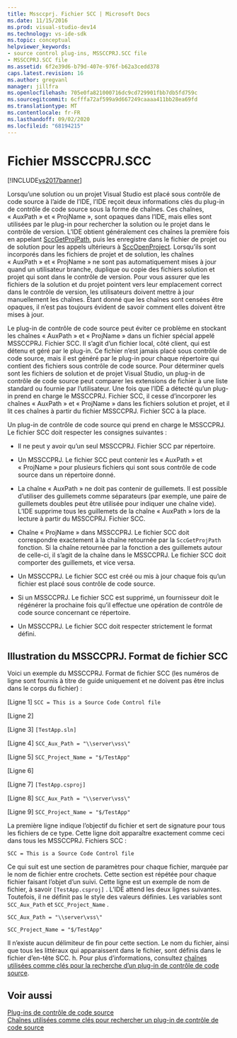 ```yaml
---
title: Mssccprj. Fichier SCC | Microsoft Docs
ms.date: 11/15/2016
ms.prod: visual-studio-dev14
ms.technology: vs-ide-sdk
ms.topic: conceptual
helpviewer_keywords:
- source control plug-ins, MSSCCPRJ.SCC file
- MSSCCPRJ.SCC file
ms.assetid: 6f2e39d6-b79d-407e-976f-b62a3cedd378
caps.latest.revision: 16
ms.author: gregvanl
manager: jillfra
ms.openlocfilehash: 705e0fa821000716dc9cd729901fbb7db5fd759c
ms.sourcegitcommit: 6cfffa72af599a9d667249caaaa411bb28ea69fd
ms.translationtype: MT
ms.contentlocale: fr-FR
ms.lasthandoff: 09/02/2020
ms.locfileid: "68194215"
---
```

# <a name="mssccprjscc-file"></a>Fichier MSSCCPRJ.SCC
[!INCLUDE[vs2017banner](../includes/vs2017banner.md)]

Lorsqu’une solution ou un projet Visual Studio est placé sous contrôle de code source à l’aide de l’IDE, l’IDE reçoit deux informations clés du plug-in de contrôle de code source sous la forme de chaînes. Ces chaînes, « AuxPath » et « ProjName », sont opaques dans l’IDE, mais elles sont utilisées par le plug-in pour rechercher la solution ou le projet dans le contrôle de version. L’IDE obtient généralement ces chaînes la première fois en appelant [SccGetProjPath](../extensibility/sccgetprojpath-function.md), puis les enregistre dans le fichier de projet ou de solution pour les appels ultérieurs à [SccOpenProject](../extensibility/sccopenproject-function.md). Lorsqu’ils sont incorporés dans les fichiers de projet et de solution, les chaînes « AuxPath » et « ProjName » ne sont pas automatiquement mises à jour quand un utilisateur branche, duplique ou copie des fichiers solution et projet qui sont dans le contrôle de version. Pour vous assurer que les fichiers de la solution et du projet pointent vers leur emplacement correct dans le contrôle de version, les utilisateurs doivent mettre à jour manuellement les chaînes. Étant donné que les chaînes sont censées être opaques, il n’est pas toujours évident de savoir comment elles doivent être mises à jour.  
  
 Le plug-in de contrôle de code source peut éviter ce problème en stockant les chaînes « AuxPath » et « ProjName » dans un fichier spécial appelé MSSCCPRJ. Fichier SCC. Il s’agit d’un fichier local, côté client, qui est détenu et géré par le plug-in. Ce fichier n’est jamais placé sous contrôle de code source, mais il est généré par le plug-in pour chaque répertoire qui contient des fichiers sous contrôle de code source. Pour déterminer quels sont les fichiers de solution et de projet Visual Studio, un plug-in de contrôle de code source peut comparer les extensions de fichier à une liste standard ou fournie par l’utilisateur. Une fois que l’IDE a détecté qu’un plug-in prend en charge le MSSCCPRJ. Fichier SCC, il cesse d’incorporer les chaînes « AuxPath » et « ProjName » dans les fichiers solution et projet, et il lit ces chaînes à partir du fichier MSSCCPRJ. Fichier SCC à la place.  
  
 Un plug-in de contrôle de code source qui prend en charge le MSSCCPRJ. Le fichier SCC doit respecter les consignes suivantes :  
  
- Il ne peut y avoir qu’un seul MSSCCPRJ. Fichier SCC par répertoire.  
  
- Un MSSCCPRJ. Le fichier SCC peut contenir les « AuxPath » et « ProjName » pour plusieurs fichiers qui sont sous contrôle de code source dans un répertoire donné.  
  
- La chaîne « AuxPath » ne doit pas contenir de guillemets. Il est possible d’utiliser des guillemets comme séparateurs (par exemple, une paire de guillemets doubles peut être utilisée pour indiquer une chaîne vide). L’IDE supprime tous les guillemets de la chaîne « AuxPath » lors de la lecture à partir du MSSCCPRJ. Fichier SCC.  
  
- Chaîne « ProjName » dans MSSCCPRJ. Le fichier SCC doit correspondre exactement à la chaîne retournée par la `SccGetProjPath` fonction. Si la chaîne retournée par la fonction a des guillemets autour de celle-ci, il s’agit de la chaîne dans le MSSCCPRJ. Le fichier SCC doit comporter des guillemets, et vice versa.  
  
- Un MSSCCPRJ. Le fichier SCC est créé ou mis à jour chaque fois qu’un fichier est placé sous contrôle de code source.  
  
- Si un MSSCCPRJ. Le fichier SCC est supprimé, un fournisseur doit le régénérer la prochaine fois qu’il effectue une opération de contrôle de code source concernant ce répertoire.  
  
- Un MSSCCPRJ. Le fichier SCC doit respecter strictement le format défini.  
  
## <a name="an-illustration-of-the-mssccprjscc-file-format"></a>Illustration du MSSCCPRJ. Format de fichier SCC  
 Voici un exemple du MSSCCPRJ. Format de fichier SCC (les numéros de ligne sont fournis à titre de guide uniquement et ne doivent pas être inclus dans le corps du fichier) :  
  
 [Ligne 1] `SCC = This is a Source Code Control file`  
  
 [Ligne 2]  
  
 [Ligne 3] `[TestApp.sln]`  
  
 [Ligne 4] `SCC_Aux_Path = "\\server\vss\"`  
  
 [Ligne 5] `SCC_Project_Name = "$/TestApp"`  
  
 [Ligne 6]  
  
 [Ligne 7] `[TestApp.csproj]`  
  
 [Ligne 8] `SCC_Aux_Path = "\\server\vss\"`  
  
 [Ligne 9] `SCC_Project_Name = "$/TestApp"`  
  
 La première ligne indique l’objectif du fichier et sert de signature pour tous les fichiers de ce type. Cette ligne doit apparaître exactement comme ceci dans tous les MSSCCPRJ. Fichiers SCC :  
  
 `SCC = This is a Source Code Control file`  
  
 Ce qui suit est une section de paramètres pour chaque fichier, marquée par le nom de fichier entre crochets. Cette section est répétée pour chaque fichier faisant l’objet d’un suivi. Cette ligne est un exemple de nom de fichier, à savoir `[TestApp.csproj]` . L’IDE attend les deux lignes suivantes. Toutefois, il ne définit pas le style des valeurs définies. Les variables sont `SCC_Aux_Path` et `SCC_Project_Name` .  
  
 `SCC_Aux_Path = "\\server\vss\"`  
  
 `SCC_Project_Name = "$/TestApp"`  
  
 Il n’existe aucun délimiteur de fin pour cette section. Le nom du fichier, ainsi que tous les littéraux qui apparaissent dans le fichier, sont définis dans le fichier d’en-tête SCC. h. Pour plus d’informations, consultez [chaînes utilisées comme clés pour la recherche d’un plug-in de contrôle de code source](../extensibility/strings-used-as-keys-for-finding-a-source-control-plug-in.md).  
  
## <a name="see-also"></a>Voir aussi  
 [Plug-ins de contrôle de code source](../extensibility/source-control-plug-ins.md)   
 [Chaînes utilisées comme clés pour rechercher un plug-in de contrôle de code source](../extensibility/strings-used-as-keys-for-finding-a-source-control-plug-in.md)
